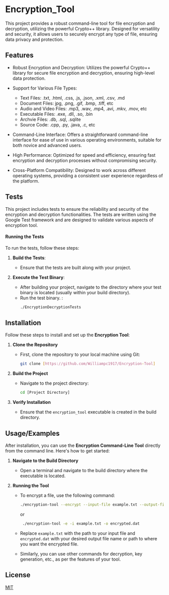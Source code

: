 
# Encryption_Tool

This project provides a robust command-line tool for file encryption and decryption, utilizing the powerful Crypto++ library. Designed for versatility and security, it allows users to securely encrypt any type of file, ensuring data privacy and protection.


## Features

- Robust Encryption and Decryption: Utilizes the powerful Crypto++ library for secure file encryption and decryption, ensuring high-level data protection.

- Support for Various File Types: 
    - Text Files: .txt, .html, .css, .js, .json, .xml, .csv, .md
    - Document Files: jpg, .png, .gif, .bmp, .tiff, etc
    - Audio and Video Files: .mp3, .wav, .mp4, .avi, .mkv, .mov, etc
    - Executable Files: .exe, .dll, .so, .bin
    - Archvie Files: .db, .sql, .sqlite
    - Source Code: .cpp, .py, .java, .c, etc

- Command-Line Interface: Offers a straightforward command-line interface for ease of use in various operating environments, suitable for both novice and advanced users.

- High Performance: Optimized for speed and efficiency, ensuring fast encryption and decryption processes without compromising security.

- Cross-Platform Compatibility: Designed to work across different operating systems, providing a consistent user experience regardless of the platform.

## Tests

This project includes tests to ensure the reliability and security of the encryption and decryption functionalities. The tests are written using the Google Test framework and are designed to validate various aspects of encryption tool.

#### Running the Tests

To run the tests, follow these steps:

1. **Build the Tests**:
   - Ensure that the tests are built along with your project.

2. **Execute the Test Binary**:
   - After building your project, navigate to the directory where your test binary is located (usually within your build directory).
   - Run the test binary. :
     ```bash
     ./EncryptionDecryptionTests
     ```


## Installation

Follow these steps to install and set up the **Encryption Tool**:

1. **Clone the Repository**
   - First, clone the repository to your local machine using Git:
     ```bash
     git clone [https://github.com/Williampc1917/Encryption-Tool]
     ```
  

2. **Build the Project**
   - Navigate to the project directory:
     ```bash
     cd [Project Directory]
     ```
   

3. **Verify Installation**
   - Ensure that the `encryption_tool` executable is created in the build directory.
## Usage/Examples

After installation, you can use the **Encryption Command-Line Tool** directly from the command line. Here's how to get started:

1. **Navigate to the Build Directory**
   - Open a terminal and navigate to the build directory where the executable is located.

2. **Running the Tool**
   - To encrypt a file, use the following command:
     ```bash
     ./encryption-tool --encrypt --input-file example.txt --output-file encrypted.dat 
     ```
     or
     ```bash
      ./encryption-tool -e -i example.txt -o encrypted.dat

   - Replace `example.txt` with the path to your input file and `encrypted.dat` with your desired output file name or path to where you want the encrypted file.

   - Similarly, you can use other commands for decryption, key generation, etc., as per the features of your tool.


## License

[MIT](https://choosealicense.com/licenses/mit/)

